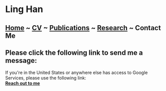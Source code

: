 # Ling Han
## [Home](https://www.linghan.me/)  ~  [CV](https://www.linghan.me/CV)  ~   [Publications](https://www.linghan.me/publications)  ~  [Research](https://www.linghan.me/research)  ~   Contact Me

## Please click the following link to send me a message:
If you're in the United States or anywhere else has access to Google Services, please use the following link:<br>
**[Reach out to me](https://forms.gle/KJQ5PFbfRzPN9q4t9)**
